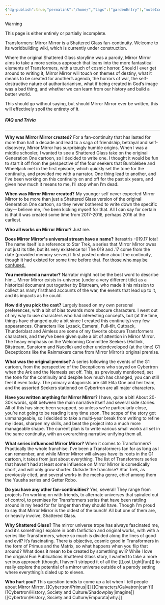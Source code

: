 ```yaml
---
{"dg-publish":true,"permalink":"/home/","tags":["gardenEntry"],"noteIcon":"default"}
---
```

 
>[!warning] 
>This page is either entirely or partially incomplete. 

Transformers: Mirror Mirror is a Shattered Glass fan-continuity. Welcome to its worldbuilding wiki, which is currently under construction. 

Where the original Shattered Glass storyline was a parody, Mirror Mirror aims to take a more serious approach that leans into the more fantastical elements of Transformers, with a touch of cosmic horror. Should I ever get around to writing it, Mirror Mirror will touch on themes of destiny, what it means to be created for another’s agenda, the horrors of war, the self-destructive nature of authoritarianism, what if being created in God’s image was a bad thing, and whether we can learn from our history and build a better world. 

This should go without saying, but should Mirror Mirror ever be written, this will effectively spoil the entirety of it. 
##### FAQ and Trivia
---
**Why was Mirror Mirror created?**
For a fan-continuity that has lasted for more than half a decade and lead to a saga of friendship, betrayal and self-discovery, Mirror Mirror has surprisingly humble origins. When I was a middle schooler, I wanted to see a Shattered Glass take on the original Generation One cartoon, so I decided to write one. I thought it would be fun to start it off from the perspective of the four seekers that Bumblebee and Wheeljack met in the first episode, which quickly set the tone for the continuity, and provided me with a narrator.  One thing lead to another, and I've been working on this continuity on and off for the past six years, and given how much it means to me, I’ll stop when I’m dead. 

**When was Mirror Mirror created?** 
My younger self never expected Mirror Mirror to be more than just a Shattered Glass version of the original Generation One cartoon, so they never bothered to write down the specific day— believe me, I’ve been kicking myself for that. All I can say for certain is that it was created some time from 2017-2018, perhaps 2016 at the earliest. 

**Who all works on Mirror Mirror?**
Just me. 

**Does Mirror Mirror's universal stream have a name?**
Iterastris -019.17 Iota! The name itself is a reference to Star Trek, a series that Mirror Mirror owes not just its title, but its very existence to! The 019 and .17 come from the date (provided memory serves) I first posted online about the continuity, though it had existed for some time before that. [For those who may be confused.](https://tfwiki.net/wiki/Universal_stream) 

**You mentioned a narrator?**
Narrator might not be the best word to describe him... Mirror Mirror exists in-universe (under a very different title) as a historical document put together by Bitstream, who made it his mission to collect as many firsthand accounts of the war, the events that lead up to it, and its impacts as he could.

**How did you pick the cast?**
Largely based on my own personal preferences, with a bit of bias towards more obscure characters. I went out of my way to use characters who had interesting concepts, but (at the time, things have changed quite a bit since I created this continuity) very few appearances. Characters like Lyzack, Esmeral, Full-tilt, Outback, Thunderblast and Aimless are some of my favorite obscure Transformers characters, and they’ve been given quite a bit of attention in Mirror Mirror. The heavy emphasis on the Welcoming Committee Seekers (Hotlink, Bitstream, Sunstorm and Nacelle) and other underdeveloped (at the time) G1 Decepticons like the Rainmakers came from Mirror Mirror’s original premise.

**What was the original premise?**
A series following the events of the G1 cartoon, from the perspective of the Decepticons who stayed on Cybertron when the Ark and the Nemesis set off. This, as previously mentioned, set the tone for the continuity and despite how much has changed, you can still feel it even today. The primary antagonists are still Elita One and her team, and the assorted Seekers stationed on Cybertron are all major characters. 

**Have you written anything for Mirror Mirror?**
I have, quite a bit! About 20-30k words, split between the main narrative itself and several side stories. All of this has since been scrapped, so unless we’re particularly close, you’re not going to be reading it any time soon. The scope of the story got unmanageable, so I decided to take a multi-year break from writing to refine my ideas, sharpen my skills, and beat the project into a much more manageable shape. The current plan is to write various small works all set in the same continuity, with an overarching narrative unifying them all. 

**What series influenced Mirror Mirror?**
When it comes to Transformers? Practically the whole franchise. I've been a Transformers fan for as long as I can remember, and while Mirror Mirror will always have its roots in the G1 cartoon, it takes from just about everything. The list of Transformers series that haven't had at least some influence on Mirror Mirror is comedically short, and will only grow shorter. Outside the franchise? Star Trek, as previously cited, and several works in the mecha genre, chief among them the Yuusha series and Getter Robo.  
 
**Do you have any other fan-continuities?**
Yes, several! They range from projects I'm working on with friends, to alternate universes that spiraled out of control, to premises for Transformers series that have been rattling around in my head for far longer than they should have. Though I'm proud to say that Mirror Mirror is the oldest of the bunch! All but one of them are, or heavily involve, Shattered Glass.

**Why Shattered Glass?** 
The mirror universe trope has always fascinated me, and it’s something I explore in both fanfiction and original works, with with a series like Transformers, where so much is divided along the lines of good and evil? It’s fascinating. There *is* objective, cosmic good in Transformers in the form of Primus and the Matrix, so what happens when you flip that around? What does it mean to be created by something evil? While I love the original Fun Publications Shattered Glass story, I wanted to take a more serious approach (though, I haven’t stripped it of all the [[Lost Light\|fun]]) to really explore the potential of a mirror universe outside of a parody setting where everything’s dialed up to eleven. 

**Who hurt you?**
This question tends to come up a lot when I tell people about Mirror Mirror. [[Cybertron/Primus\|I]] [[Characters/Galvatron\|can't]] [[Cybertron/History, Society and Culture/Shadowplay\|imagine]] [[Cybertron/History, Society and Culture/Empurata\|why.]]  
